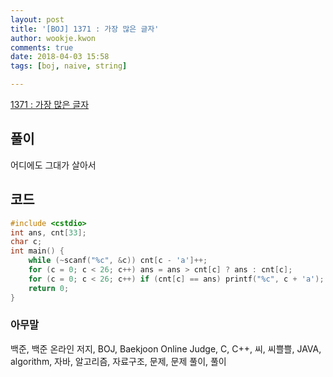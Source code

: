```yaml
---
layout: post
title: '[BOJ] 1371 : 가장 많은 글자'
author: wookje.kwon
comments: true
date: 2018-04-03 15:58
tags: [boj, naive, string]

---
```


[1371 : 가장 많은 글자](https://www.acmicpc.net/problem/1371)

## 풀이

어디에도 그대가 살아서

## 코드

```cpp
#include <cstdio>
int ans, cnt[33];
char c;
int main() {
    while (~scanf("%c", &c)) cnt[c - 'a']++;
    for (c = 0; c < 26; c++) ans = ans > cnt[c] ? ans : cnt[c];
    for (c = 0; c < 26; c++) if (cnt[c] == ans) printf("%c", c + 'a');
    return 0;
}
```

### 아무말  
백준, 백준 온라인 저지, BOJ, Baekjoon Online Judge, C, C++, 씨, 씨쁠쁠, JAVA, algorithm, 자바, 알고리즘, 자료구조, 문제, 문제 풀이, 풀이
